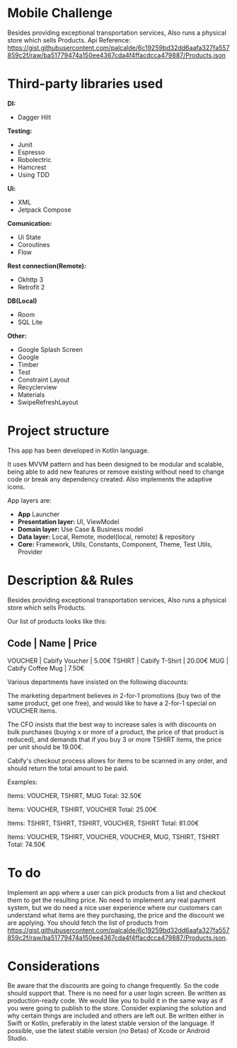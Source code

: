 # Mobile Challenge

Besides providing exceptional transportation services, Also runs a physical store which sells Products.
Api Reference: https://gist.githubusercontent.com/palcalde/6c19259bd32dd6aafa327fa557859c2f/raw/ba51779474a150ee4367cda4f4ffacdcca479887/Products.json

# Third-party libraries used

**DI:**
* Dagger Hilt

**Testing:**
* Junit
* Espresso
* Robolectric
* Hamcrest
* Using TDD

**Ui:**
* XML
* Jetpack Compose

**Comunication:**
* Ui State
* Coroutines
* Flow

**Rest connection(Remote):**
* Okhttp 3
* Retrofit 2

**DB(Local)**
* Room
* SQL Lite

**Other:**
* Google Splash Screen
* Google
* Timber
* Test
* Constraint Layout
* Recyclerview
* Materials
* SwipeRefreshLayout

# Project structure

This app has been developed in Kotlin language. 

It uses MVVM pattern and has been designed to be modular and scalable, being able to add new features or remove existing without need to change code or break any dependency created. Also implements the adaptive icons.

App layers are:

* **App** Launcher
* **Presentation layer:**  UI, ViewModel
* **Domain layer:** Use Case & Business model
* **Data layer:** Local, Remote, model(local, remote) & repository
* **Core:** Framework, Utils, Constants, Component, Theme, Test Utils, Provider

# Description && Rules

Besides providing exceptional transportation services, Also runs a physical store which sells Products.

Our list of products looks like this:

Code         | Name                |  Price
-------------------------------------------------
VOUCHER      | Cabify Voucher      |   5.00€
TSHIRT       | Cabify T-Shirt      |  20.00€
MUG          | Cabify Coffee Mug   |   7.50€


Various departments have insisted on the following discounts:

The marketing department believes in 2-for-1 promotions (buy two of the same product, get one free), and would like to have a 2-for-1 special on VOUCHER items.

The CFO insists that the best way to increase sales is with discounts on bulk purchases (buying x or more of a product, the price of that product is reduced), and demands that if you buy 3 or more TSHIRT items, the price per unit should be 19.00€.

Cabify's checkout process allows for items to be scanned in any order, and should return the total amount to be paid.

Examples:

Items: VOUCHER, TSHIRT, MUG
Total: 32.50€

Items: VOUCHER, TSHIRT, VOUCHER
Total: 25.00€

Items: TSHIRT, TSHIRT, TSHIRT, VOUCHER, TSHIRT
Total: 81.00€

Items: VOUCHER, TSHIRT, VOUCHER, VOUCHER, MUG, TSHIRT, TSHIRT
Total: 74.50€

# To do

Implement an app where a user can pick products from a list and checkout them to get the resulting price. No need to implement any real payment system, but we do need a nice user experience where our customers can understand what items are they purchasing, the price and the discount we are applying.
You should fetch the list of products from https://gist.githubusercontent.com/palcalde/6c19259bd32dd6aafa327fa557859c2f/raw/ba51779474a150ee4367cda4f4ffacdcca479887/Products.json.

# Considerations

Be aware that the discounts are going to change frequently. So the code should support that.
There is no need for a user login screen.
Be written as production-ready code. We would like you to build it in the same way as if you were going to publish to the store.
Consider explaning the solution and why certain things are included and others are left out.
Be written either in Swift or Kotlin, preferably in the latest stable version of the language.
If possible, use the latest stable version (no Betas) of Xcode or Android Studio.
